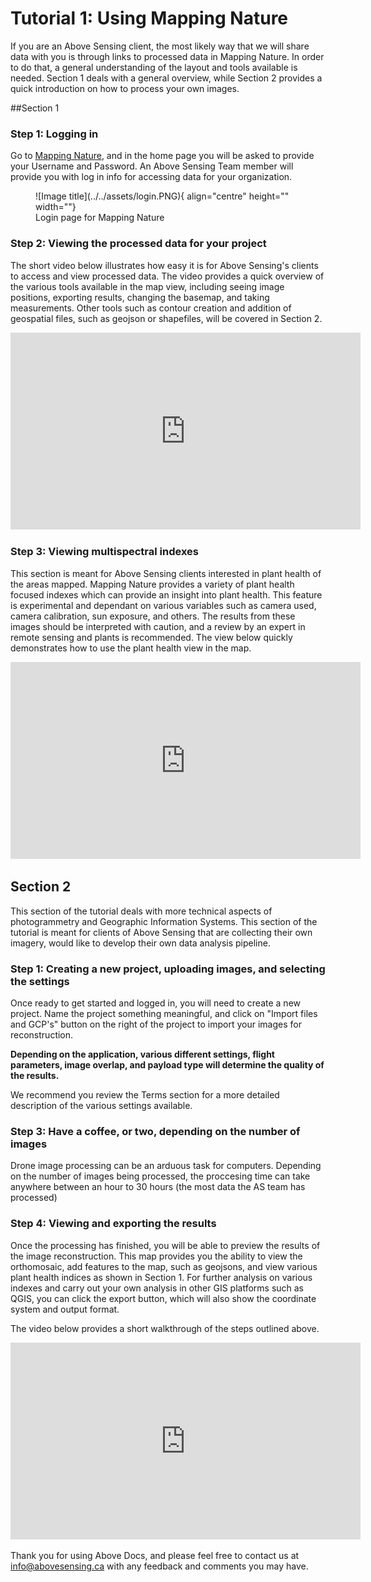 # Tutorial 1: Using Mapping Nature

If you are an Above Sensing client, the most likely way that we will share data with you is through links
to processed data in Mapping Nature. In order to do that, a general understanding of the layout and tools available is needed. Section 1 
deals with a general overview, while Section 2 provides a quick introduction on how to process your own images.

##Section 1
### Step 1: Logging in

Go to [Mapping Nature](https://mappingnature.ca:8000/login/), and in the home page you will be asked to provide your Username and Password. 
An Above Sensing Team member will provide you with log in info for accessing data for your organization. 

<figure markdown>
  ![Image title](../../assets/login.PNG){ align="centre" height="" width=""}
  <figcaption>Login page for Mapping Nature</figcaption>
</figure>

### Step 2: Viewing the processed data for your project 
The short video below illustrates how easy it is for Above Sensing's clients to access and view processed data. The video
provides a quick overview of the various tools available in the map view, including seeing image positions, exporting results,
changing the basemap, and taking measurements. Other tools such as contour creation and addition of geospatial files, such as geojson or shapefiles, 
will be covered in Section 2.

      
<iframe width="560" height="315" src="https://www.youtube.com/embed/SG0hhK_NHsU" title="YouTube video player" frameborder="0" allow="accelerometer; autoplay; clipboard-write; encrypted-media; gyroscope; picture-in-picture" allowfullscreen></iframe>

### Step 3: Viewing multispectral indexes
This section is meant for Above Sensing clients interested in plant health of the areas mapped. Mapping Nature provides 
a variety of plant health focused indexes which can provide an insight into plant health. This feature is experimental and 
dependant on various variables such as camera used, camera calibration, sun exposure, and others. The results from these 
images should be interpreted with caution, and a review by an expert in remote sensing and plants is recommended. The view below
quickly demonstrates how to use the plant health view in the map.

<iframe width="560" height="315" src="https://www.youtube.com/embed/jHf2XQAHlwA" title="YouTube video player" frameborder="0" allow="accelerometer; autoplay; clipboard-write; encrypted-media; gyroscope; picture-in-picture" allowfullscreen></iframe>

## Section 2
This section of the tutorial deals with more technical aspects of photogrammetry and Geographic Information Systems. This 
section of the tutorial is meant for clients of Above Sensing that are collecting their own imagery, would like to develop
their own data analysis pipeline. 

### Step 1: Creating a new project, uploading images, and selecting the settings

Once ready to get started and logged in, you will need to create a new project. Name the project something meaningful, 
and click on "Import files and GCP's" button on the right of the project to import your images for reconstruction.

**Depending on the application, various different settings, flight parameters, image overlap, and payload type will determine
the quality of the results.** 

We recommend you review the Terms section for a more detailed description of the various settings available.

### Step 3: Have a coffee, or two, depending on the number of images
Drone image processing can be an arduous task for computers. Depending on the number of images being processed, the proccesing
time can take anywhere between an hour to 30 hours (the most data the AS team has processed)

### Step 4: Viewing and exporting the results
Once the processing has finished, you will be able to preview the results of the image reconstruction. This map provides you
the ability to view the orthomosaic, add features to the map, such as geojsons, and view various plant health indices as 
shown in Section 1. For further analysis on various indexes and carry out your own analysis in other GIS platforms such as 
QGIS, you can click the export button, which will also show the coordinate system and output format. 

The video below provides a short walkthrough of the steps outlined above.

<iframe width="560" height="315" src="https://www.youtube.com/embed/NrQiV_MOtCQ" title="YouTube video player" frameborder="0" allow="accelerometer; autoplay; clipboard-write; encrypted-media; gyroscope; picture-in-picture" allowfullscreen></iframe>






Thank you for using Above Docs, and please feel free to contact us at [info@abovesensing.ca](mailto:info@abovesensing.ca)
 with any feedback and comments you may have.

